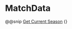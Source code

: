 # MatchData
@@snip [Get Current Season](../../../test/scala/com/quadstingray/openligadb/MatchDataSpec.scala) {}
